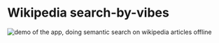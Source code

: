 # Wikipedia search-by-vibes

![demo of the app, doing semantic search on wikipedia articles offline](./wikipedia-search-by-vibes-offline.gif)
